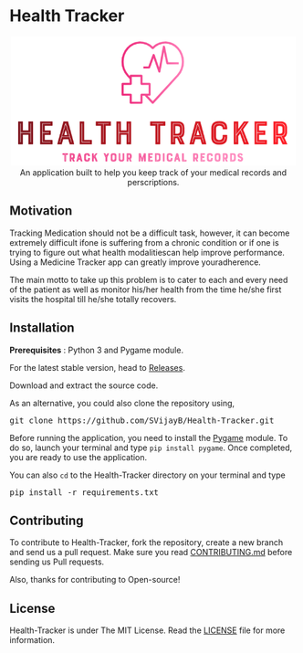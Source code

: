 # Health Tracker

<p align="center">
    <img src="assets/Logo.PNG" alt="Logo" border="0" width="500px">
    <br>An application built to help you keep track of your medical records and perscriptions. 
</p>

## Motivation

Tracking Medication should not be a difficult task, however, it can become extremely difficult ifone is suffering from a chronic condition or if one is trying to figure out what health modalitiescan help improve performance. Using a Medicine Tracker app can greatly improve youradherence.

The main motto to take up this problem is to cater to each and every need of the patient as well as monitor his/her health from the time he/she first visits the hospital till he/she totally recovers.

## Installation

**Prerequisites** : Python 3 and Pygame module.

For the latest stable version, head to [Releases](https://github.com/SVijayB/Health-Tracker/releases).

Download and extract the source code.

As an alternative, you could also clone the repository using,

<pre>
git clone https://github.com/SVijayB/Health-Tracker.git
</pre>

Before running the application, you need to install the [Pygame](https://pypi.org/project/pygame/) module. To do so, launch your terminal and type `pip install pygame`. Once completed, you are ready to use the application.

You can also `cd` to the Health-Tracker directory on your terminal and type 

<pre>
pip install -r requirements.txt
</pre>

## Contributing 

To contribute to Health-Tracker, fork the repository, create a new branch and send us a pull request. Make sure you read [CONTRIBUTING.md](https://github.com/SVijayB/Health-Tracker/blob/master/.github/CONTRIBUTING.md) before sending us Pull requests. 

Also, thanks for contributing to Open-source!

## License 

Health-Tracker is under The MIT License. Read the [LICENSE](https://github.com/SVijayB/Health-Tracker/blob/master/LICENSE) file for more information.   
